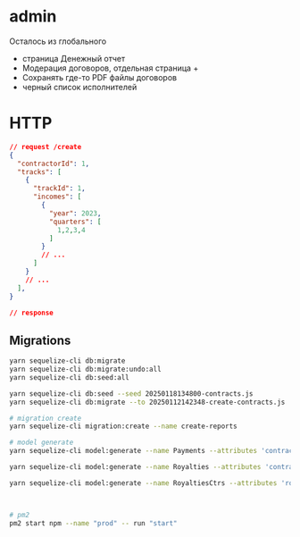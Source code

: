 # admin

Осталось из глобального               
- страница Денежный отчет
- Модерация договоров, отдельная страница       +
- Сохранять где-то PDF файлы договоров          
- черный список исполнителей                    
      


# HTTP 

```json
// request /create
{
  "contractorId": 1,
  "tracks": [
    {
      "trackId": 1,
      "incomes": [
        {
          "year": 2023,
          "quarters": [
            1,2,3,4
          ]
        }
        // ...
      ]
    }
    // ...
  ],
}

// response
```


## Migrations

```sh
yarn sequelize-cli db:migrate 
yarn sequelize-cli db:migrate:undo:all 
yarn sequelize-cli db:seed:all

yarn sequelize-cli db:seed --seed 20250118134800-contracts.js
yarn sequelize-cli db:migrate --to 20250112142348-create-contracts.js

# migration create
yarn sequelize-cli migration:create --name create-reports

# model generate
yarn sequelize-cli model:generate --name Payments --attributes 'contractorId:integer, trackId:integer, year:integer, q1:integer, q1p:tinyint, q2:integer, q2p:tinyint, q3:integer, q3p:tinyint, q4:integer, q4p:tinyint, total:integer, comment:string'

yarn sequelize-cli model:generate --name Royalties --attributes 'contractorId:integer, contractId:integer, trackId:integer, years:integer, totalValByYears:integer, usnTax:integer, valMinusUsn:integer, valForGaz:integer, valForContractors:integer'

yarn sequelize-cli model:generate --name RoyaltiesCtrs --attributes 'royaltyId:integer, contractorId:integer, contractId:integer, trackId:integer, usnTax:integer, amount:integer, year:integer, q1:integer, q2:integer, q3:integer,  q4:integer, total:integer'



# pm2
pm2 start npm --name "prod" -- run "start"
```

